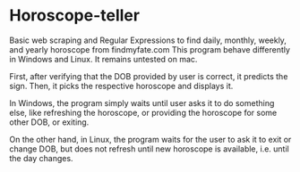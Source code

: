 # Horoscope-teller
Basic web scraping and Regular Expressions to find daily, monthly, weekly, and yearly horoscope from findmyfate.com
This program behave differently in Windows and Linux. It remains untested on mac.

First, after verifying that the DOB provided by user is correct, it predicts the sign. Then, it picks the respective horoscope and displays it.

In Windows, the program simply waits until user asks it to do something else, like refreshing the horoscope, or providing the horoscope for some other DOB, or exiting.

On the other hand, in Linux, the program waits for the user to ask it to exit or change DOB, but does not refresh until new horoscope is available, i.e. until the day changes.
